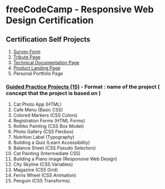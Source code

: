 # freeCodeCamp - Responsive Web Design Certification
## Certification Self Projects
1.  [Survey Form]()
2.  [Tribute Page]()
3.  [Technical Documentation Page]()
4.  [Product Landing Page]()
5.  Personal Portfolio Page
### [Guided Practice Projects (15)](https://github.com/HrishikeshBajirao/freeCodeCamp-Responsive-Web-Design-Certification/tree/main/Practice%20Projects) -  **Format : name of the project ( concept that the project is based on )**

1. Cat Photo App (HTML)
2. Cafe Menu (Basic CSS)
3. Colored Markers (CSS Colors)
4. Registration Forms (HTML Forms)
5. Rothko Painting (CSS Box Model)
6. Photo Gallery (CSS Flecbox)
7. Nutrition Label (Typography)
8. Building a Quiz (Learn Accessibility)
9. Balance Sheet (CSS Pseudo Selectors)
10. Cat Painting (Intermediate CSS)
11. Building a Piano image (Responsive Web Design)
12. City Skyline (CSS Variables)
13. Magazine (CSS Grid)
14. Ferris Wheel (CSS Animation)
15. Penguin (CSS Transforms).

